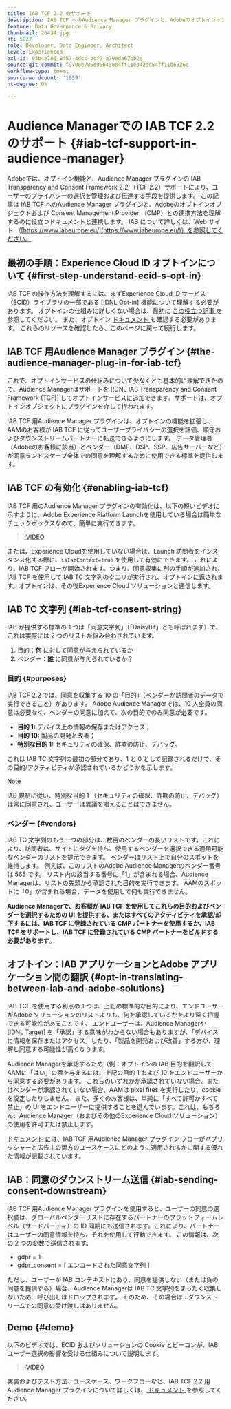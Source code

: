 ```yaml
---
title: IAB TCF 2.2 のサポート
description: IAB TCF へのAudience Manager プラグインと、Adobeのオプトインオブジェクトおよび Consent Management Provider （CMP）との連携方法について説明します。
feature: Data Governance & Privacy
thumbnail: 26434.jpg
kt: 5027
role: Developer, Data Engineer, Architect
level: Experienced
exl-id: 04b4e786-0457-4dcc-bcf9-a79eda67bb2e
source-git-commit: f9708e705d95b43084ff11e342dc54ff11d6326c
workflow-type: tm+mt
source-wordcount: '1059'
ht-degree: 0%

---
```


# Audience Managerでの IAB TCF 2.2 のサポート {#iab-tcf-support-in-audience-manager}

Adobeでは、オプトイン機能と、Audience Manager プラグインの IAB Transparency and Consent Framework 2.2 （TCF 2.2）サポートにより、ユーザーのプライバシーの選択を管理および伝達する手段を提供します。 この記事は IAB TCF へのAudience Manager プラグインと、Adobeのオプトインオブジェクトおよび Consent Management Provider （CMP）との連携方法を理解するのに役立つドキュメントと連携します。 IAB について詳しくは、Web サイト （[https://www.iabeurope.eu/](https://www.iabeurope.eu/)）を参照してください。

## 最初の手順：Experience Cloud ID オプトインについて {#first-step-understand-ecid-s-opt-in}

IAB TCF の操作方法を理解するには、まずExperience Cloud ID サービス（ECID）ライブラリの一部である [!DNL Opt-in] 機能について理解する必要があります。 オプトインの仕組みに詳しくない場合は、最初に [ この役立つ記事 ](https://experienceleague.adobe.com/docs/core-services-learn/tutorials/id-service/use-opt-in-to-control-experience-cloud-activities-based-on-user-consent.html?lang=ja) を参照してください。 また、オプトイン [ ドキュメント ](https://experienceleague.adobe.com/docs/id-service/using/implementation/opt-in-service/optin-overview.html?lang=ja) も確認する必要があります。 これらのリソースを確認したら、このページに戻って続行します。

## IAB TCF 用Audience Manager プラグイン {#the-audience-manager-plug-in-for-iab-tcf}

これで、オプトインサービスの仕組みについて少なくとも基本的に理解できたので、Audience Managerはサポートを [!DNL IAB Transparency and Consent Framework (TCF)] してオプトインサービスに追加できます。サポートは、オプトインオブジェクトにプラグインを介して行われます。

IAB TCF 用Audience Manager プラグインは、オプトインの機能を拡張し、AAMのお客様が IAB TCF に従ってユーザープライバシーの選択を評価、順守およびダウンストリームパートナーに転送できるようにします。 データ管理者（Adobeのお客様に該当）とベンダー（DMP、DSP、SSP、広告サーバーなど）が同意ランドスケープ全体での同意を理解するために使用できる標準を提供します。

## IAB TCF の有効化 {#enabling-iab-tcf}

IAB TCF 用のAudience Manager プラグインの有効化は、以下の短いビデオに示すように、Adobe Experience Platform Launchを使用している場合は簡単なチェックボックスなので、簡単に実行できます。

>[!VIDEO](https://video.tv.adobe.com/v/26433/?quality=12)

または、Experience Cloudを使用していない場合は、Launch 訪問者をインスタンス化する際に、`isIabContext=true` を使用して有効にできます。 これにより、IAB TCF フローが開始されます。つまり、同意収集に別の手順が追加され、IAB TCF を使用して IAB TC 文字列のクエリが実行され、オプトインに返されます。オプトインは、その後Experience Cloud ソリューションと通信します。

## IAB TC 文字列 {#iab-tcf-consent-string}

IAB が提供する標準の 1 つは「同意文字列」（「DaisyBit」とも呼ばれます）で、これは実際には 2 つのリストが組み合わされています。

1. 目的：**何** に対して同意が与えられているか
1. ベンダー：**誰** に同意が与えられているか？

### 目的 {#purposes}

IAB TCF 2.2 では、同意を収集する 10 の「目的」（ベンダーが訪問者のデータで実行できること）があります。 Adobe Audience Managerでは、10 人全員の同意は必要なく、ベンダーの同意に加えて、次の目的でのみ同意が必要です。

* **目的 1:** デバイス上の情報の保存またはアクセス；
* **目的 10:** 製品の開発と改善；
* **特別な目的 1:** セキュリティの確保、詐欺の防止、デバッグ。

これは IAB TC 文字列の最初の部分であり、1 と 0 として記録されるだけで、その目的/アクティビティが承認されているかどうかを示します。

>[!NOTE]
>
>IAB 規制に従い、特別な目的 1 （セキュリティの確保、詐欺の防止、デバッグ）は常に同意され、ユーザーは異議を唱えることはできません。

### ベンダー {#vendors}

IAB TC 文字列のもう一つの部分は、数百のベンダーの長いリストです。これにより、訪問者は、サイトにタグを持ち、使用するベンダーを選択できる適用可能なベンダーのリストを提示できます。 ベンダーはリスト上で自分のスポットを維持します。 例えば、このリストのAdobe Audience Managerのベンダー番号は 565 です。 リスト内の該当する番号に「1」が含まれる場合、Audience Managerは、リストの先頭から承認された目的を実行できます。 AAMのスポットに「0」が含まれる場合、データを使用して何も実行できません。

**Audience Managerで、お客様が IAB TCF を使用してこれらの目的およびベンダーを選択するための UI を提供する、またはすべてのアクティビティを承認/却下するには、IAB TCF に登録されている CMP パートナーを使用するか、IAB TCF をサポートし、IAB TCF に登録されている CMP パートナーをビルドする必要があります**。

## オプトイン：IAB アプリケーションとAdobe アプリケーション間の翻訳 {#opt-in-translating-between-iab-and-adobe-solutions}

IAB TCF を使用する利点の 1 つは、上記の標準的な目的により、エンドユーザーがAdobe ソリューションのリストよりも、何を承認しているかをより深く把握できる可能性があることです。 エンドユーザーは、Audience Managerや [!DNL Target] を「承認」する意味がわからない場合もありますが、「デバイスに情報を保存またはアクセス」したり、「製品を開発および改善」する方が、理解し同意する可能性が高くなります。

Audience Managerを承認するため（例：オプトインの IAB 目的を翻訳してAAMに「はい」の票を与えるには、上記の目的 1 および 10 をエンドユーザーから同意する必要があります。 これらのいずれかが承認されていない場合、またはベンダーが承認されていない場合、AAMは pixel fires を実行したり、cookie を設定したりしません。 また、多くのお客様は、単純に「すべて許可かすべて禁止」の UI をエンドユーザーに提供することを選んでいます。これは、もちろん、Audience Manager（およびその他のExperience Cloud ソリューション）の使用を許可または禁止します。

[ ドキュメント ](https://experienceleague.adobe.com/docs/audience-manager/user-guide/overview/data-privacy/consent-management/aam-iab-plugin.html?lang=ja) には、IAB TCF 用Audience Manager プラグイン フローがパブリッシャーと広告主の両方のユースケースにどのように適用されるかに関する優れた情報が記載されています。

## IAB：同意のダウンストリーム送信 {#iab-sending-consent-downstream}

IAB TCF 用Audience Manager プラグインを使用すると、ユーザーの同意の選択肢は、グローバルベンダーリストに存在するパートナーのプラットフォームレベル（サードパーティ）の ID 同期にも送信されます。これにより、パートナーはユーザーの同意情報を持ち、それを使用して行動できます。 この情報は、次の 2 つの変数で送信されます。

* gdpr = 1
* gdpr_consent = [ エンコードされた同意文字列 ]

ただし、ユーザーが IAB コンテキストにあり、同意を提供しない（または負の同意を提供する）場合、Audience Managerは IAB TC 文字列をまったく収集しないため、呼び出しはドロップされます。 そのため、その場合は…ダウンストリームでの同意の受け渡しはありません。

## Demo {#demo}

以下のビデオでは、ECID およびソリューションの Cookie とビーコンが、IAB ユーザー選択の影響を受ける仕組みについて説明します。

>[!VIDEO](https://video.tv.adobe.com/v/26434/?quality=12)

実装およびテスト方法、ユースケース、ワークフローなど、IAB TCF 2.2 用Audience Manager プラグインについて詳しくは、[ ドキュメント ](https://experienceleague.adobe.com/docs/audience-manager/user-guide/overview/data-privacy/consent-management/aam-iab-plugin.html?lang=ja) を参照してください。
